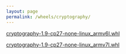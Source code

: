```yaml
---
layout: page
permalink: /wheels/cryptography/
---
```

[cryptography-1.9-cp27-none-linux_armv6l.whl](cryptography-1.9-cp27-none-linux_armv6l.whl)

[cryptography-1.9-cp27-none-linux_armv7l.whl](cryptography-1.9-cp27-none-linux_armv7l.whl)
